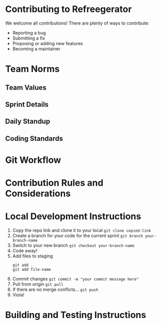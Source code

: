 # Contributing to Refreegerator
We welcome all contributions! There are plenty of ways to contribute:
- Reporting a bug
- Submitting a fix
- Proposing or adding new features
- Becoming a maintainer



# Team Norms
## Team Values
## Sprint Details
## Daily Standup
## Coding Standards

# Git Workflow

# Contribution Rules and Considerations

# Local Development Instructions
1. Copy the repo link and clone it to your local
    ```git clone copied-link```
2. Create a branch for your code for the current sprint
    ```git branch your-branch-name```
3. Switch to your new branch
    ```git checkout your-branch-name```
4. Code away!
5. Add files to staging
    ```
    git add .
    git add file-name
    ```
6. Commit changes
    ```git commit -m "your commit message here"```
7. Pull from origin
    ```git pull```
8. If there are no merge conflicts...
    ```git push```
9. Viola!

# Building and Testing Instructions

